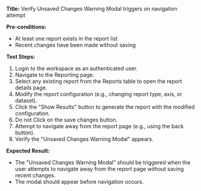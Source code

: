 **Title:** Verify Unsaved Changes Warning Modal triggers on navigation attempt

**Pre-conditions:**
* At least one report exists in the report list
* Recent changes have been made without saving

**Test Steps:**
1. Login to the workspace as an authenticated user.
2. Navigate to the Reporting page.
3. Select any existing report from the Reports table to open the report details page.
4. Modify the report configuration (e.g., changing report type, axis, or dataset).
5. Click the "Show Results" button to generate the report with the modified configuration.
5. Do not Click on the save changes button.
6. Attempt to navigate away from the report page (e.g., using the back button).
7. Verify the "Unsaved Changes Warning Modal" appears.

**Expected Result:**
* The "Unsaved Changes Warning Modal" should be triggered when the user attempts to navigate away from the report page without saving recent changes.
* The modal should appear before navigation occurs.